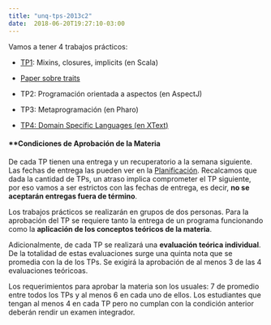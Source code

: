 ```yaml
---
title: "unq-tps-2013c2"
date:  2018-06-20T19:27:10-03:00
---
```



Vamos a tener 4 trabajos prácticos:

* [TP1](https://docs.google.com/viewer?a=v&pid=sites&srcid=ZGVmYXVsdGRvbWFpbnxwcm9ncmFtYWNpb25obXxneDo1Nzk2NDFlNzQ5ODM0ZGRh): Mixins, closures, implicits (en Scala)

 * [Paper sobre traits](http://scg.unibe.ch/archive/papers/Scha03aTraits.pdf)

* TP2: Programación orientada a aspectos (en AspectJ)
* TP3: Metaprogramación (en Pharo)
* [TP4: Domain Specific Languages (en XText)](unq-tps-2013c2-TP3-metaprogramacion-pdf?attredirects=0&d=1)

#### **[]()Condiciones de Aprobación de la Materia

De cada TP tienen una entrega y un recuperatorio a la semana siguiente. Las fechas de entrega las pueden ver en la [Planificación](unq-planificacion). Recalcamos que dada la cantidad de TPs, un atraso implica comprometer el TP siguiente, por eso vamos a ser estrictos con las fechas de entrega, es decir, **no se aceptarán entregas fuera de término**.



Los trabajos prácticos se realizarán en grupos de dos personas. Para la aprobación del TP se requiere tanto la entrega de un programa funcionando como la **aplicación de los conceptos teóricos de la materia**.


Adicionalmente, de cada TP se realizará una **evaluación teórica individual**. De la totalidad de estas evaluaciones surge una quinta nota que se promedia con la de los TPs. Se exigirá la aprobación de al menos 3 de las 4 evaluaciones teóricoas.


Los requerimientos para aprobar la materia son los usuales: 7 de promedio entre todos los TPs y al menos 6 en cada uno de ellos. Los estudiantes que tengan al menos 4 en cada TP pero no cumplan con la condición anterior deberán rendir un examen integrador.